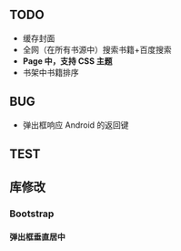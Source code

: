 ## TODO

* 缓存封面
* 全网（在所有书源中）搜索书籍+百度搜索
* **Page 中，支持 CSS 主题**
* 书架中书籍排序



## BUG

* 弹出框响应 Android 的返回键


## TEST

## 库修改

### Bootstrap

#### 弹出框垂直居中

